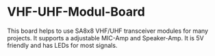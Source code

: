 # VHF-UHF-Modul-Board

This board helps to use SA8x8 VHF/UHF transceiver modules for many projects. It supports a adjustable MIC-Amp and Speaker-Amp. It is 5V friendly and has LEDs for most signals.



 
